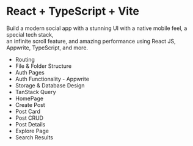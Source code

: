 # React + TypeScript + Vite

Build a modern social app with a stunning UI with a native mobile feel, a special tech stack, <br />
an infinite scroll feature, and amazing performance using React JS, Appwrite, TypeScript, and more.

- Routing
- File & Folder Structure
- Auth Pages
- Auth Functionality - Appwrite
- Storage & Database Design
- TanStack Query
- HomePage
- Create Post
- Post Card
- Post CRUD
- Post Details
- Explore Page
- Search Results
